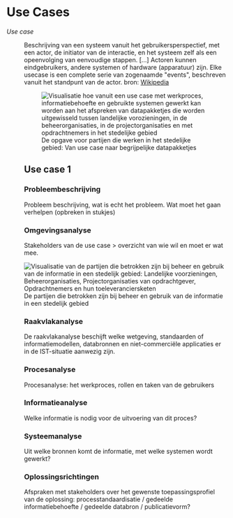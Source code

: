 # Use Cases

<dfn data-lt="Use case">Use case</dfn>
<dd>Beschrijving van een systeem vanuit het gebruikersperspectief, met een actor, de initiator van de interactie, en het systeem zelf als een opeenvolging van eenvoudige stappen. […] Actoren kunnen eindgebruikers, andere systemen of hardware (apparatuur) zijn. Elke usecase is een complete serie van zogenaamde "events", beschreven vanuit het standpunt van de actor. bron: <a href="https://nl.wikipedia.org/wiki/Usecase">Wikipedia</a>

<figure>
<img src="./h/media/werkwijzeusecases.png" alt="Visualisatie hoe vanuit een use case met werkproces, informatiebehoefte en gebruikte systemen gewerkt kan worden aan het afspreken van datapakketjes die worden uitgewisseld tussen landelijke vorozieningen, in de beheerorganisaties, in de projectorganisaties en met opdrachtnemers in het stedelijke gebied">
<figcaption>De opgave voor partijen die werken in het stedelijke gebied: Van use case naar begrijpelijke datapakketjes</caption>
</figure>


## Use case 1


### Probleembeschrijving
Probleem beschrijving, wat is echt het probleem. Wat moet het gaan verhelpen (opbreken in stukjes)


### Omgevingsanalyse
Stakeholders van de use case > overzicht van wie wil en moet er wat mee.

<img src="./h/media/partijen.png" alt="Visualisatie van de partijen die betrokken zijn bij beheer en gebruik van de informatie in een stedelijk gebied: Landelijke voorzieningen, Beheerorganisaties, Projectorganisaties van opdrachtgever, Opdrachtnemers en hun toeleveranciersketen">
<figcaption>De partijen die betrokken zijn bij beheer en gebruik van de informatie in een stedelijk gebied</caption>
</figure>


### Raakvlakanalyse

De raakvlakanalyse beschijft welke wetgeving, standaarden of informatiemodellen, databronnen en niet-commerciële applicaties er in de IST-situatie aanwezig zijn.

### Procesanalyse
Procesanalyse: het werkproces, rollen en taken van de gebruikers


### Informatieanalyse
Welke informatie is nodig voor de uitvoering van dit proces? 


### Systeemanalyse
Uit welke bronnen komt de informatie, met welke systemen wordt gewerkt?

### Oplossingsrichtingen
Afspraken met stakeholders over het gewenste toepassingsprofiel van de oplossing: processtandaardisatie / gedeelde informatiebehoefte / gedeelde databron / publicatievorm?



